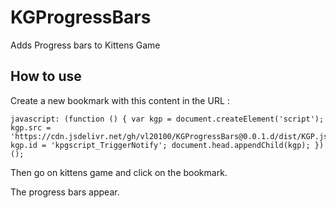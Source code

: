 # KGProgressBars

Adds Progress bars to Kittens Game

## How to use

Create a new bookmark with this content in the URL :

```
javascript: (function () { var kgp = document.createElement('script'); kgp.src = 'https://cdn.jsdelivr.net/gh/vl20100/KGProgressBars@0.0.1.d/dist/KGP.js'; kgp.id = 'kpgscript_TriggerNotify'; document.head.appendChild(kgp); })();
```

Then go on kittens game and click on the bookmark.

The progress bars appear.
